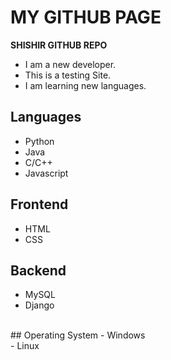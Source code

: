 # MY GITHUB PAGE
<strong>SHISHIR GITHUB REPO</strong><br>
- I am a new developer.<br>
- This is a testing Site.<br>
- I am learning new languages.<br>
## Languages
- Python<br>
- Java<br>
- C/C++<br>
- Javascript<br>
## Frontend
- HTML<br>
- CSS<br>
## Backend
- MySQL<br>
- Django<br>
<br>
## Operating System
- Windows<br>
- Linux

